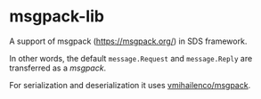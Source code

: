 # msgpack-lib
A support of msgpack (https://msgpack.org/) in SDS framework.

In other words, the default `message.Request` and `message.Reply` are transferred as a *msgpack*.

For serialization and deserialization it uses [vmihailenco/msgpack](https://msgpack.uptrace.dev/).